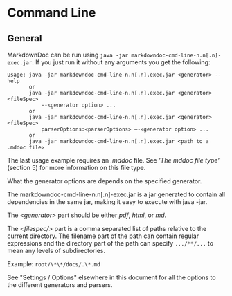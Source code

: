 # Command Line

## General

MarkdownDoc can be run using `java -jar markdowndoc-cmd-line-n.n[.n]-exec.jar`. If you just run it without any arguments you get the following:

    Usage: java -jar markdowndoc-cmd-line-n.n[.n].exec.jar <generator> --help
           or
           java -jar markdowndoc-cmd-line-n.n[.n].exec.jar <generator> <fileSpec>
               --<generator option> ...
           or
           java -jar markdowndoc-cmd-line-n.n[.n].exec.jar <generator> <fileSpec> 
               parserOptions:<parserOptions> —-<generator option> ...
           or
           java -jar markdowndoc-cmd-line-n.n[.n].exec.jar <path to a .mddoc file>

The last usage example requires an _.mddoc_ file. See _’The _mddoc_ file type’_ (section 5) for more information on this file type.

What the generator options are depends on the specified generator.

The markdowndoc-cmd-line-n.n\[.n\]-exec.jar is a jar generated to contain all dependencies in the same jar, making it easy to execute with java -jar.

The _\<generator\>_ part should be either _pdf_, _html_, or _md_.

The _\<filespec/\>_ part is a comma separated list of paths relative to the current directory. The filename part of the path can contain regular expressions and the directory part of the path can specify `.../**/...` to mean any levels of subdirectories. 

Example: `root/\*\*/docs/.\*.md`

See "Settings / Options" elsewhere in this document for all the options to the different generators and parsers.
